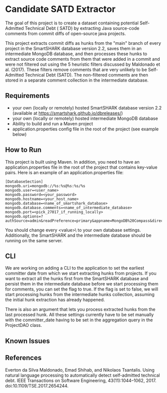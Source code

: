 # Candidate SATD Extractor

The goal of this project is to create a dataset containing potential Self-Admitted Technical Debt (
SATD) by extracting Java source-code comments from commit diffs of open-source
java projects.

This project extracts commit diffs as hunks from the "main" branch of every project
in the SmartSHARK
database version 2.2, saves them in an intermediate MongoDB database, and then processes these hunks
to extract source code comments from them that were added in a commit and were not filtered out
using the 5 heuristic filters
discussed by Maldonado et al. (2017). These filters remove comments that are very unlikely to be
Self-Admitted Technical Debt (SATD). The non-filtered comments are then stored in a separate comment
collection in the intermediate database.

## Requirements

- your own (locally or remotely) hosted SmartSHARK database version 2.2 (available
  at https://smartshark.github.io/dbreleases/)
- your own (locally or remotely) hosted intermediate MongoDB database
- Ability to build and run a Maven project
- application.properties config file in the root of the project (see example below)

## How to Run

This project is built using Maven. In addition, you need to have an
application.properties file in the root of the project that contains key-value pairs. Here is an
example of an application.properties file:

```
[DatabaseSection]
mongodb.uri=mongodb://%s:%s@%s:%s/%s
mongodb.user=<user_name>
mongodb.password=<your_password>
mongodb.hostname=<your_host_name>
mongodb.database=<name_of_smartshark_database>
mongodb.database.comments=<name_of_intermediate_database>
mongodb.port=<pick_27017_if_running_locally>
mongodb.options=?authSource=admin&readPreference=primary&appname=MongoDB%20Compass&directConnection=true&ssl=false
```

You should change every \<value>\ to your own database settings. Additionally, the SmartSHARK and
the
intermediate database should be running on the same server.

## CLI

We are working on adding a CLI to the application to set the earliest committer date from which we
start extracting hunks from projects. If you want to extract all the hunks first from the SmartSHARK
database and persist them in the intermediate database before we start processing them for comments,
you can set the flag to true. If the flag is set to false, we will start processing hunks from the
intermediate hunks collection, assuming the initial hunk extraction has already happened.

There is also an argument that lets you process extracted hunks from
the last processed hunk. All these settings currently have to be set manually with the
committer_date having to be set in the aggregation query in the ProjectDAO class.

## Known Issues

## References

Everton da Silva Maldonado, Emad Shihab, and Nikolaos Tsantalis. Using natural language processing
to automatically detect self-admitted technical debt. IEEE Transactions on Software Engineering,
43(11):1044–1062, 2017. doi:10.1109/TSE.2017.2654244.
